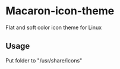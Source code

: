 # Macaron-icon-theme
Flat and soft color icon theme for Linux

## Usage
Put folder to "/usr/share/icons"
